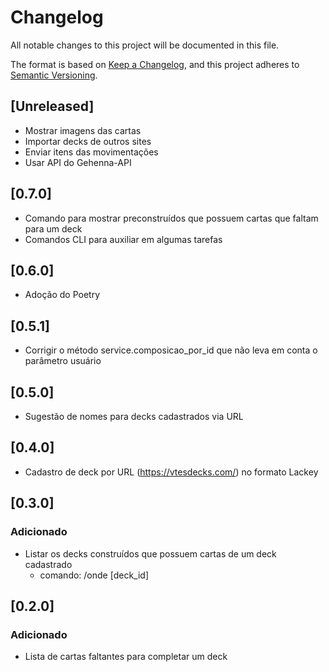 # Changelog


All notable changes to this project will be documented in this file.

The format is based on [Keep a Changelog](https://keepachangelog.com/en/1.0.0/),
and this project adheres to [Semantic Versioning](https://semver.org/spec/v2.0.0.html).

## [Unreleased]


- Mostrar imagens das cartas
- Importar decks de outros sites
- Enviar itens das movimentações
- Usar API do Gehenna-API

## [0.7.0]

- Comando para mostrar preconstruídos que possuem cartas que faltam para um deck
- Comandos CLI para auxiliar em algumas tarefas

## [0.6.0]
- Adoção do Poetry

## [0.5.1]
- Corrigir o método service.composicao_por_id que não leva em conta o parâmetro usuário

## [0.5.0]
- Sugestão de nomes para decks cadastrados via URL

## [0.4.0]
- Cadastro de deck por URL (https://vtesdecks.com/) no formato Lackey

## [0.3.0]
### Adicionado
- Listar os decks construídos que possuem cartas de um deck cadastrado
  - comando: /onde [deck_id]

## [0.2.0]
### Adicionado
- Lista de cartas faltantes para completar um deck
